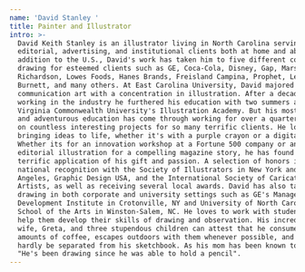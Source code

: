 ```yaml
---
name: 'David Stanley '
title: Painter and Illustrator
intro: >-
  David Keith Stanley is an illustrator living in North Carolina serving
  editorial, advertising, and institutional clients both at home and abroad. In
  addition to the U.S., David's work has taken him to five different countries,
  drawing for esteemed clients such as GE, Coca-Cola, Disney, Gap, Mars, Baldwin
  Richardson, Lowes Foods, Hanes Brands, Freisland Campina, Prophet, Leo
  Burnett, and many others. At East Carolina University, David majored in
  communication art with a concentration in illustration. After a decade or so
  working in the industry he furthered his education with two summers at
  Virginia Commonwealth University's Illustration Academy. But his most relevant
  and adventurous education has come through working for over a quarter century
  on countless interesting projects for so many terrific clients. He loves
  bringing ideas to life, whether it's with a purple crayon or a digital stylus.
  Whether its for an innovation workshop at a Fortune 500 company or an
  editorial illustration for a compelling magazine story, he has found a
  terrific application of his gift and passion. A selection of honors include
  national recognition with the Society of Illustrators in New York and Los
  Angeles, Graphic Design USA, and the International Society of Caricature
  Artists, as well as receiving several local awards. David has also taught
  drawing in both corporate and university settings such as GE's Management
  Development Institute in Crotonville, NY and University of North Carolina
  School of the Arts in Winston-Salem, NC. He loves to work with students to
  help them develop their skills of drawing and observation. His incredible
  wife, Greta, and three stupendous children can attest that he consumes obscene
  amounts of coffee, escapes outdoors with them whenever possible, and can
  hardly be separated from his sketchbook. As his mom has been known to say,
  "He's been drawing since he was able to hold a pencil".
---
```



